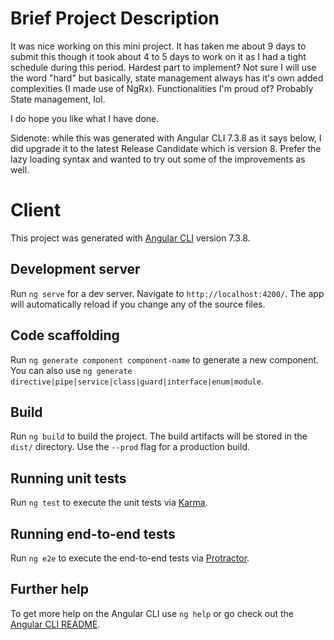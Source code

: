 # Brief Project Description

It was nice working on this mini project. It has taken me about 9 days to submit this though it took about 4 to 5 days to work on it as 
I had a tight schedule during this period. Hardest part to implement? Not sure I will use the word "hard" but basically, state management 
always has it's own added complexities (I made use of NgRx). Functionalities I'm proud of? Probably State management, lol.

I do hope you like what I have done.

Sidenote: while this was generated with Angular CLI 7.3.8 as it says below, I did upgrade it to the latest Release Candidate which is version
8. Prefer the lazy loading syntax and wanted to try out some of the improvements as well.

# Client

This project was generated with [Angular CLI](https://github.com/angular/angular-cli) version 7.3.8.

## Development server

Run `ng serve` for a dev server. Navigate to `http://localhost:4200/`. The app will automatically reload if you change any of the source files.

## Code scaffolding

Run `ng generate component component-name` to generate a new component. You can also use `ng generate directive|pipe|service|class|guard|interface|enum|module`.

## Build

Run `ng build` to build the project. The build artifacts will be stored in the `dist/` directory. Use the `--prod` flag for a production build.

## Running unit tests

Run `ng test` to execute the unit tests via [Karma](https://karma-runner.github.io).

## Running end-to-end tests

Run `ng e2e` to execute the end-to-end tests via [Protractor](http://www.protractortest.org/).

## Further help

To get more help on the Angular CLI use `ng help` or go check out the [Angular CLI README](https://github.com/angular/angular-cli/blob/master/README.md).
